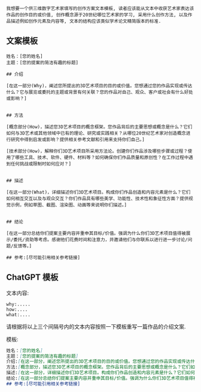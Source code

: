 
`我想要一个供三维数字艺术家填写的创作方案文本模板, 读者应该能从文本中收获艺术家表达该作品的创作目的或价值, 创作概念源于20世纪哪位艺术家的学习, 采用什么创作方法, 以及作品描述例如创作元素及内容等, 文本的结构应该类似学术论文精简版本的标准.`

## 文案模板
```
姓名：[您的姓名] 
主题：[您的提案的简洁有趣的标题]

## 介绍

[在这一部分(Why)，阐述您所提出的3D艺术项目的目的或价值。您想通过您的作品实现或传达什么？它与展览或委托的主题或背景有何关联？您的作品对自己、观众、客户或社会有什么好处或影响？]


## 方法

[概念部分(How)，描述您3D艺术项目的概念框架。您作品背后的主要思想或概念是什么？它们如何与3D艺术或其他领域中已有的理论、研究或实践相关？从哪位20世纪艺术家对创造概念进行研究中得到启发或影响？提供相关参考文献和引用来支持你们自己。]

[技术部分(How)，解释你们3D艺术项目所采用方法论。创建你们作品涉及哪些步骤或过程？使用了哪些工具、技术、软件、硬件、材料等？如何确保你们作品质量和原创性？在工作过程中遇到任何挑战或限制时如何应对？]

  
## 描述

[在这一部分(What)，详细描述你们3D艺术项目。构成你们作品创造和内容元素是什么？它们如何相互交互以及与观众交互？你们作品具有哪些美学、功能性、技术性和象征性方面？提供视觉示例，例如草图、截图、渲染图、动画等来说明你们描述。]


## 结论

[在这一部分总结你们提案主要内容并重申其目标/价值。强调为什么你们3D艺术项目值得被展示/委托/资助等考虑。感谢他们花费时间和注意力，并邀请他们与你联系以进行进一步讨论/问题/反馈等。]

## 参考:[尽可能引用相关参考链接]

```

## ChatGPT 模板
文本内容:
```
why:.....
how:....
what:....
```

请根据将以上三个间隔号内的文本内容按照一下模板重写一篇作品的介绍文案.

模板: 
```markdown
姓名：[您的姓名] 
主题：[您的提案的简洁有趣的标题]
介绍:[在这一部分，阐述您所提出的3D艺术项目的目的或价值。您想通过您的作品实现或传达什么？它与展览或委托的主题或背景有何关联？您的作品对自己、观众、客户或社会有什么好处或影响？]
方法:[概念部分，描述您3D艺术项目的概念框架。您作品背后的主要思想或概念是什么？它们如何与3D艺术或其他领域中已有的理论、研究或实践相关？从哪位20世纪艺术家对创造概念进行研究中得到启发或影响？提供相关参考文献和引用来支持你们自己。][技术部分，解释你们3D艺术项目所采用方法论。创建你们作品涉及哪些步骤或过程？使用了哪些工具、技术、软件、硬件、材料等？如何确保你们作品质量和原创性？在工作过程中遇到任何挑战或限制时如何应对？]
描述:[在这一部分，详细描述你们3D艺术项目。构成你们作品创造和内容元素是什么？它们如何相互交互以及与观众交互？你们作品具有哪些美学、功能性、技术性和象征性方面？提供视觉示例，例如草图、截图、渲染图、动画等来说明你们描述。]
结论:[在这一部分总结你们提案主要内容并重申其目标/价值。强调为什么你们3D艺术项目值得被展示/委托/资助等考虑。感谢他们花费时间和注意力，并邀请他们与你联系以进行进一步讨论/问题/反馈等。]
## 参考:[尽可能引用相关参考链接]
```

